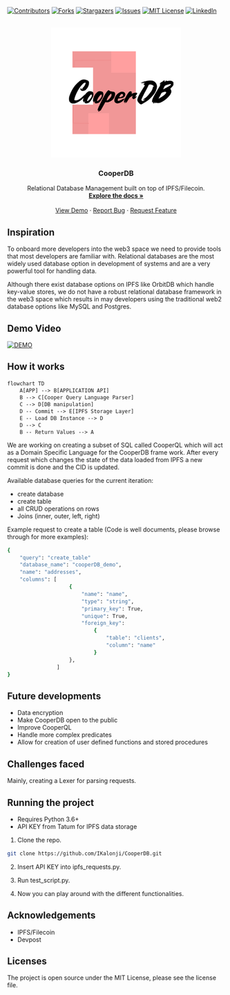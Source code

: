 <div id="top"></div>

[![Contributors][contributors-shield]][contributors-url]
[![Forks][forks-shield]][forks-url]
[![Stargazers][stars-shield]][stars-url]
[![Issues][issues-shield]][issues-url]
[![MIT License][license-shield]][license-url]
[![LinkedIn][linkedin-shield]][linkedin-url]



<!-- PROJECT LOGO -->
<br />
<div align="center">
  <a href="https://github.com/IKalonji/CooperDB">
    <img src="cooperDB-logo.png" alt="Logo" width="300" height="300">
  </a>

  <h3 align="center">CooperDB</h3>

  <p align="center">
    Relational Database Management built on top of IPFS/Filecoin. 
    <br />
    <a href="https://github.com/IKalonji/CooperDB/blob/main/README.md"><strong>Explore the docs »</strong></a>
    <br />
    <br />
    <a href="https://youtu.be/mmEXSMz2a9o">View Demo</a>
    ·
    <a href="https://github.com/IKalonji/CooperDB/issues">Report Bug</a>
    ·
    <a href="https://github.com/IKalonji/CooperDB/issues">Request Feature</a>
  </p>
</div>

## Inspiration

To onboard more developers into the web3 space we need to provide tools that most developers are familiar with.
Relational databases are the most widely used database option in development of systems and are a very powerful tool
for handling data. 

Although there exist database options on IPFS like OrbitDB which handle key-value stores, we do not have a robust relational database framework in
the web3 space which results in may developers using the traditional web2 database options like MySQL and Postgres.

## Demo Video

[![DEMO](https://img.youtube.com/vi/mmEXSMz2a9o/0.jpg)](https://youtu.be/mmEXSMz2a9o)

## How it works

```mermaid
flowchart TD
    A[APP] --> B[APPLICATION API]
    B --> C[Cooper Query Language Parser]
    C --> D[DB manipulation]
    D -- Commit --> E[IPFS Storage Layer]
    E -- Load DB Instance --> D
    D --> C
    B -- Return Values --> A
```

We are working on creating a subset of SQL called CooperQL which will act as a Domain Specific Language for the CooperDB frame work. After every request which changes the state of
the data loaded from IPFS a new commit is done and the CID is updated.

Available database queries for the current iteration:
* create database
* create table
* all CRUD operations on rows
* Joins (inner, outer, left, right)

Example request to create a table (Code is well documents, please browse through for more examples):
```sh
{
    "query": "create_table"
    "database_name": "cooperDB_demo",
    "name": "addresses",
    "columns": [
                    { 
                        "name": "name",
                        "type": "string",
                        "primary_key": True, 
                        "unique": True, 
                        "foreign_key": 
                            {
                                "table": "clients",
                                "column": "name"
                            }
                    },
                ]
}
```

## Future developments

* Data encryption
* Make CooperDB open to the public
* Improve CooperQL 
* Handle more complex predicates
* Allow for creation of user defined functions and stored procedures

## Challenges faced

Mainly, creating a Lexer for parsing requests.

## Running the project

* Requires Python 3.6+
* API KEY from Tatum for IPFS data storage

1. Clone the repo.

```sh
git clone https://github.com/IKalonji/CooperDB.git
```

2. Insert API KEY into ipfs_requests.py.

3. Run test_script.py.

4. Now you can play around with the different functionalities.

## Acknowledgements

* IPFS/Filecoin
* Devpost

## Licenses

The project is open source under the MIT License, please see the license file.

[contributors-shield]: https://img.shields.io/github/contributors/IKalonji/CooperDB.svg?style=for-the-badge
[contributors-url]: https://github.com/IKalonji/CooperDB/graphs/contributors
[forks-shield]: https://img.shields.io/github/forks/IKalonji/CooperDB.svg?style=for-the-badge
[forks-url]: https://github.com/IKalonji/CooperDB/network/members
[stars-shield]: https://img.shields.io/github/stars/IKalonji/CooperDB.svg?style=for-the-badge
[stars-url]: https://github.com/IKalonji/CooperDB/stargazers
[issues-shield]: https://img.shields.io/github/issues/IKalonji/CooperDB.svg?style=for-the-badge
[issues-url]: https://github.com/IKalonji/CooperDB/issues
[license-shield]: https://img.shields.io/github/license/IKalonji/CooperDB.svg?style=for-the-badge
[license-url]: https://github.com/IKalonji/CooperDB/blob/main/LICENSE.txt
[linkedin-shield]: https://img.shields.io/badge/-LinkedIn-black.svg?style=for-the-badge&logo=linkedin&colorB=555
[linkedin-url]: https://www.linkedin.com/in/issa-kalonji-b301851ba/
